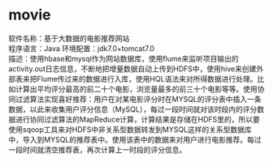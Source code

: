 # movie
软件名称：基于大数据的电影推荐网站<br/>
程序语言：Java 环境配置：jdk7.0+tomcat7.0<br/>
描述：使用hbase和mysql作为网站数据库，使用flume来监听项目输出的activity.out日志信息，不断地把增量数据自动上传到HDFS中，使用hive来创建外部表来把Flume传过来的数据进行入库，使用HQL语法来对所得数据进行处理。比如计算出平均评分最高的前二十个电影，浏览量最多的前三十个电影等等。使用协同过滤算法实现喜好推荐：用户在对某电影评分时在MYSQL的评分表中插入一条数据，以此来收集用户评分信息（MySQL），每过一段时间就对该时段内的评分数据进行协同过滤算法的MapReduce计算，计算结果是存储在HDFS里的，所以要使用sqoop工具来对HDFS中非关系型数据转发到MYSQL这样的关系型数据库中，导入到MYSQL的推荐表中。使用该表中的数据来对用户进行电影推荐。每过一段时间就清空推荐表，再次计算上一时段的评分信息。
